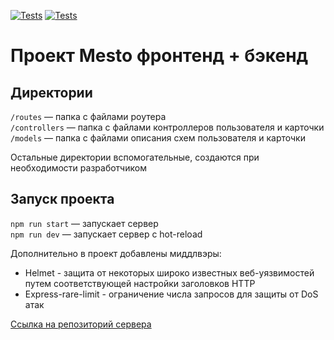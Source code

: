 [![Tests](../../actions/workflows/tests-13-sprint.yml/badge.svg)](../../actions/workflows/tests-13-sprint.yml) [![Tests](../../actions/workflows/tests-14-sprint.yml/badge.svg)](../../actions/workflows/tests-14-sprint.yml)
# Проект Mesto фронтенд + бэкенд


## Директории

`/routes` — папка с файлами роутера  
`/controllers` — папка с файлами контроллеров пользователя и карточки   
`/models` — папка с файлами описания схем пользователя и карточки  
  
Остальные директории вспомогательные, создаются при необходимости разработчиком

## Запуск проекта

`npm run start` — запускает сервер   
`npm run dev` — запускает сервер с hot-reload

Дополнительно в проект добавлены миддлвэры:
- Helmet - защита от некоторых широко известных веб-уязвимостей путем соответствующей настройки заголовков HTTP 
- Express-rare-limit - ограничение числа запросов для защиты от DoS атак

[Ссылка на репозиторий сервера](https://github.com/Artem-Mit/express-mesto-gha)
